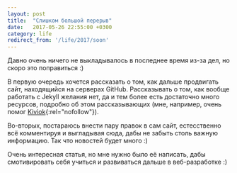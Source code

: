```yaml
---
layout: post
title:  "Слишком большой перерыв"
date:   2017-05-26 22:55:00 +0300
category: life
redirect_from: '/life/2017/soon'
---
```

Давно очень ничего не выкладывалось в последнее время из-за дел, но скоро это поправиться :)

В первую очередь хочется рассказать о том, как дальше продвигать сайт, находящийся на серверах GitHub. Рассказывать о том, как вообще работать с Jekyll желания нет, да и тем более есть достаточно много ресурсов, подробно об этом рассказывающих (мне, например, очень помог [Kiviok](http://kiviok.ru/category/){:rel="nofollow"}).
<!--more-->

Во-вторых, постараюсь внести пару правок в сам сайт, естесственно всё комментируя и выгладывая сюда, дабы не забыть столь важную информацию. Так что новостей будет много :)

Очень интересная статья, но мне нужно было её написать, дабы смотивировать себя учиться и развиваться дальше в веб-разработке :)